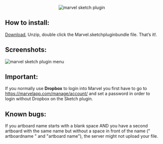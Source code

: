 <p align="center">
<img align="center" src="http://i.imgur.com/O7VuNhD.png" alt="marvel sketch plugin">
</p>

<h2>How to install:</h2>
<p>
<a href="https://github.com/marvelapp/marvelapp_sketchplugin/archive/master.zip">Download</a>, Unzip, double click the Marvel.sketchpluginbundle file. That’s it!. 
</p>


<h2>Screenshots:</h2>
<p><img src="http://i.imgur.com/Gw8VuPI.png" alt="marvel sketch plugin menu"></p>

<h2>Important:</h2>
<p>If you normally use <b>Dropbox</b> to login into Marvel you first have to go to <a href= "https://marvelapp.com/manage/account/">https://marvelapp.com/manage/account/</a> and set a password in order to login without Dropbox on the Sketch plugin.</p>

<h2>Known bugs:</h2>
<p>If you artboard name starts with a blank space AND you have a second artboard with the same name but without a space in front of the name (" artboardname " and "artboard name"), the server might not upload your file. </p>
